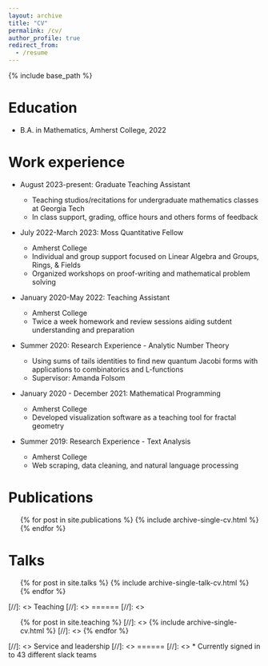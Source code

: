 ```yaml
---
layout: archive
title: "CV"
permalink: /cv/
author_profile: true
redirect_from:
  - /resume
---
```


{% include base_path %}

Education
======
* B.A. in Mathematics, Amherst College, 2022

Work experience
======
* August 2023-present: Graduate Teaching Assistant
  * Teaching studios/recitations for undergraduate mathematics classes at Georgia Tech
  * In class support, grading, office hours and others forms of feedback

* July 2022-March 2023: Moss Quantitative Fellow
  * Amherst College
  * Individual and group support focused on Linear Algebra and Groups, Rings, & Fields
  * Organized workshops on proof-writing and mathematical problem solving

* January 2020-May 2022: Teaching Assistant
  * Amherst College
  * Twice a week homework and review sessions aiding sutdent understanding and preparation

* Summer 2020: Research Experience - Analytic Number Theory
  * Using sums of tails identities to find new quantum Jacobi forms with applications to combinatorics and L-functions
  * Supervisor: Amanda Folsom

* January 2020 - December 2021: Mathematical Programming
  * Amherst College
  * Developed visualization software as a teaching tool for fractal geometry

* Summer 2019: Research Experience - Text Analysis
  * Amherst College
  * Web scraping, data cleaning, and natural language processing


  
Publications
======
  <ul>{% for post in site.publications %}
    {% include archive-single-cv.html %}
  {% endfor %}</ul>
  
Talks
======
  <ul>{% for post in site.talks %}
    {% include archive-single-talk-cv.html %}
  {% endfor %}</ul>
  
[//]: <> Teaching
[//]: <> ======
[//]: <>   <ul>{% for post in site.teaching %}
[//]: <>     {% include archive-single-cv.html %}
[//]: <>   {% endfor %}</ul>
  
[//]: <> Service and leadership
[//]: <> ======
[//]: <> * Currently signed in to 43 different slack teams
